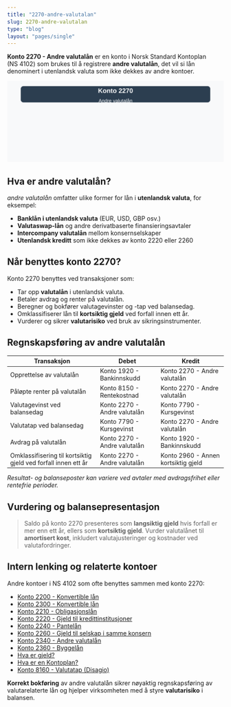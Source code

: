 ```yaml
---
title: "2270-andre-valutalan"
slug: 2270-andre-valutalan
type: "blog"
layout: "pages/single"
---
```


**Konto 2270 - Andre valutalån** er en konto i Norsk Standard Kontoplan (NS 4102) som brukes til å registrere **andre valutalån**, det vil si lån denominert i utenlandsk valuta som ikke dekkes av andre kontoer.

![Illustrasjon av konto 2270 Andre valutalån](2270-andre-valutalan-image.svg)

## Hva er andre valutalån?

*andre valutalån* omfatter ulike former for lån i **utenlandsk valuta**, for eksempel:
* **Banklån i utenlandsk valuta** (EUR, USD, GBP osv.)
* **Valutaswap-lån** og andre derivatbaserte finansieringsavtaler
* **Intercompany valutalån** mellom konsernselskaper
* **Utenlandsk kreditt** som ikke dekkes av konto 2220 eller 2260

## Når benyttes konto 2270?

Konto 2270 benyttes ved transaksjoner som:

* Tar opp **valutalån** i utenlandsk valuta.
* Betaler avdrag og renter på valutalån.
* Beregner og bokfører valutagevinster og -tap ved balansedag.
* Omklassifiserer lån til **kortsiktig gjeld** ved forfall innen ett år.
* Vurderer og sikrer **valutarisiko** ved bruk av sikringsinstrumenter.

## Regnskapsføring av andre valutalån

| Transaksjon                                                    | Debet                          | Kredit                            |
|----------------------------------------------------------------|--------------------------------|-----------------------------------|
| Opprettelse av valutalån                                       | Konto 1920 - Bankinnskudd      | Konto 2270 - Andre valutalån      |
| Påløpte renter på valutalån                                     | Konto 8150 - Rentekostnad      | Konto 2270 - Andre valutalån      |
| Valutagevinst ved balansedag                                    | Konto 2270 - Andre valutalån   | Konto 7790 - Kursgevinst          |
| Valutatap ved balansedag                                        | Konto 7790 - Kursgevinst       | Konto 2270 - Andre valutalån      |
| Avdrag på valutalån                                            | Konto 2270 - Andre valutalån   | Konto 1920 - Bankinnskudd         |
| Omklassifisering til kortsiktig gjeld ved forfall innen ett år | Konto 2270 - Andre valutalån   | Konto 2960 - Annen kortsiktig gjeld |

_*Resultat- og balanseposter kan variere ved avtaler med avdragsfrihet eller rentefrie perioder.*_

## Vurdering og balansepresentasjon

> Saldo på konto 2270 presenteres som **langsiktig gjeld** hvis forfall er mer enn ett år, ellers som **kortsiktig gjeld**. Vurder valutalånet til **amortisert kost**, inkludert valutajusteringer og kostnader ved valutafordringer.

## Intern lenking og relaterte kontoer

Andre kontoer i NS 4102 som ofte benyttes sammen med konto 2270:

* [Konto 2200 - Konvertible lån](/blogs/kontoplan/2200-konvertible-lan "Konto 2200 - Konvertible lån i Norsk Standard Kontoplan")
* [Konto 2300 - Konvertible lån](/blogs/kontoplan/2300-konvertible-lan "Konto 2300 - Konvertible lån i Norsk Standard Kontoplan")
* [Konto 2210 - Obligasjonslån](/blogs/kontoplan/2210-obligasjonslan "Konto 2210 - Obligasjonslån i Norsk Standard Kontoplan")
* [Konto 2220 - Gjeld til kredittinstitusjoner](/blogs/kontoplan/2220-gjeld-til-kredittinstitusjoner "Konto 2220 - Gjeld til kredittinstitusjoner i Norsk Standard Kontoplan")
* [Konto 2240 - Pantelån](/blogs/kontoplan/2240-pantelan "Konto 2240 - Pantelån i Norsk Standard Kontoplan")
* [Konto 2260 - Gjeld til selskap i samme konsern](/blogs/kontoplan/2260-gjeld-til-selskap-i-samme-konsern "Konto 2260 - Gjeld til selskap i samme konsern i Norsk Standard Kontoplan")
* [Konto 2340 - Andre valutalån](/blogs/kontoplan/2340-andre-valutalan "Konto 2340 - Andre valutalån i Norsk Standard Kontoplan")
* [Konto 2360 - Byggelån](/blogs/kontoplan/2360-byggelan "Konto 2360 - Byggelån i Norsk Standard Kontoplan")
* [Hva er gjeld?](/blogs/regnskap/hva-er-gjeld "Hva er Gjeld i Regnskap? Komplett Guide til Forpliktelser og Gjeldstyper")
* [Hva er en Kontoplan?](/blogs/regnskap/hva-er-kontoplan "Hva er en Kontoplan? Komplett Guide til Kontoplaner i Norsk Regnskap")
* [Konto 8160 - Valutatap (Disagio)](/blogs/kontoplan/8160-valutatap-disagio "Konto 8160 - Valutatap (Disagio)")

**Korrekt bokføring** av andre valutalån sikrer nøyaktig regnskapsføring av valutarelaterte lån og hjelper virksomheten med å styre **valutarisiko** i balansen.
